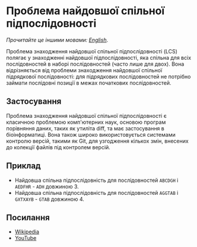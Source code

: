 # Проблема найдовшої спільної підпослідовності

_Прочитайте це іншими мовами:_
[_English_](README.md).

Проблема знаходження найдовшої спільної підпослідовності (LCS) полягає у
знаходженні найдовшої підпослідовності, яка спільна для всіх послідовностей в
наборі послідовностей (часто лише для двох). Вона відрізняється від
проблеми знаходження найдовшої спільної підрядкової послідовності: для підрядкових
послідовностей не потрібно займати послідовні позиції в межах початкових послідовностей.

## Застосування

Проблема знаходження найдовшої спільної підпослідовності є класичною проблемою
комп'ютерних наук, основою програм порівняння даних, таких як утиліта diff, та
має застосування в біоінформатиці. Вона також широко використовується системами
контролю версій, такими як Git, для узгодження кількох змін, внесених до
колекції файлів під контролем версій.

## Приклад

- Найдовша спільна підпослідовність для послідовностей `ABCDGH` і `AEDFHR` - `ADH` довжиною 3.
- Найдовша спільна підпослідовність для послідовностей `AGGTAB` і `GXTXAYB` - `GTAB` довжиною 4.

## Посилання

- [Wikipedia](https://uk.wikipedia.org/wiki/%D0%9F%D0%BE%D1%88%D1%83%D0%BA_%D0%BD%D0%B0%D0%B9%D0%B4%D0%BE%D0%B2%D1%88%D0%BE%D1%97_%D1%81%D0%BF%D1%96%D0%BB%D1%8C%D0%BD%D0%BE%D1%97_%D0%BF%D1%96%D0%B4%D0%BF%D0%BE%D1%81%D0%BB%D1%96%D0%B4%D0%BE%D0%B2%D0%BD%D0%BE%D1%81%D1%82%D1%96)
- [YouTube](https://www.youtube.com/watch?v=NnD96abizww&list=PLLXdhg_r2hKA7DPDsunoDZ-Z769jWn4R8)
